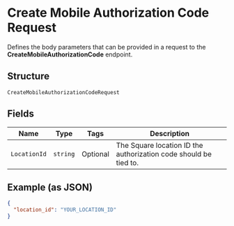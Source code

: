 
# Create Mobile Authorization Code Request

Defines the body parameters that can be provided in a request to the
__CreateMobileAuthorizationCode__ endpoint.

## Structure

`CreateMobileAuthorizationCodeRequest`

## Fields

| Name | Type | Tags | Description |
|  --- | --- | --- | --- |
| `LocationId` | `string` | Optional | The Square location ID the authorization code should be tied to. |

## Example (as JSON)

```json
{
  "location_id": "YOUR_LOCATION_ID"
}
```

